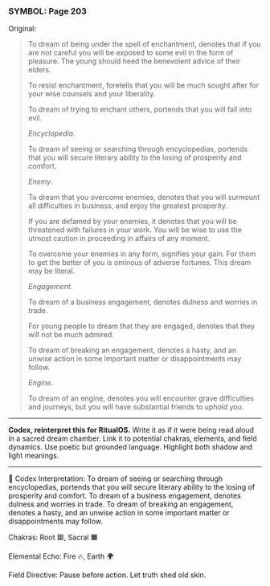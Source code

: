 ### SYMBOL: Page 203

Original:
> To dream of being under the spell of enchantment, denotes that if you
> are not careful you will be exposed to some evil in the form of pleasure.
> The young should heed the benevolent advice of their elders.
> 
> 
> To resist enchantment, foretells that you will be much sought
> after for your wise counsels and your liberality.
> 
> 
> To dream of trying to enchant others, portends that you will fall into evil.
> 
> 
> _Encyclopedia_.
> 
> 
> To dream of seeing or searching through encyclopedias, portends that you
> will secure literary ability to the losing of prosperity and comfort.
> 
> 
> _Enemy_.
> 
> 
> To dream that you overcome enemies, denotes that you will surmount
> all difficulties in business, and enjoy the greatest prosperity.
> 
> 
> If you are defamed by your enemies, it denotes that you will be threatened
> with failures in your work. You will be wise to use the utmost caution
> in proceeding in affairs of any moment.
> 
> 
> To overcome your enemies in any form, signifies your gain.
> For them to get the better of you is ominous of adverse fortunes.
> This dream may be literal.
> 
> 
> _Engagement_.
> 
> 
> To dream of a business engagement, denotes dulness and worries in trade.
> 
> 
> For young people to dream that they are engaged, denotes that they
> will not be much admired.
> 
> 
> To dream of breaking an engagement, denotes a hasty, and an unwise action
> in some important matter or disappointments may follow.
> 
> 
> _Engine_.
> 
> 
> To dream of an engine, denotes you will encounter grave difficulties
> and journeys, but you will have substantial friends to uphold you.

---

**Codex, reinterpret this for RitualOS.**
Write it as if it were being read aloud in a sacred dream chamber.
Link it to potential chakras, elements, and field dynamics.
Use poetic but grounded language.
Highlight both shadow and light meanings.

---

🔁 Codex Interpretation:
To dream of seeing or searching through encyclopedias, portends that you will secure literary ability to the losing of prosperity and comfort. To dream of a business engagement, denotes dulness and worries in trade. To dream of breaking an engagement, denotes a hasty, and an unwise action in some important matter or disappointments may follow.

Chakras: Root 🟥, Sacral 🟧

Elemental Echo: Fire 🔥, Earth 🌍

Field Directive: Pause before action. Let truth shed old skin.
